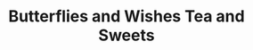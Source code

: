 ---
title: "Butterflies and Wishes Tea and Sweets"
url: /chesapeake-beach/butterflies-and-wishes-tea-and-sweets/
shop: Tee
---